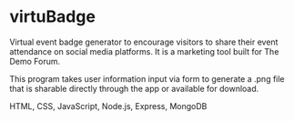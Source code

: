 # virtuBadge
Virtual event badge generator to encourage visitors to share their event attendance on social media platforms. It is a marketing tool built for The Demo Forum.

This program takes user information input via form to generate a .png file that is sharable directly through the app or available for download.


HTML, CSS, JavaScript, Node.js, Express, MongoDB
